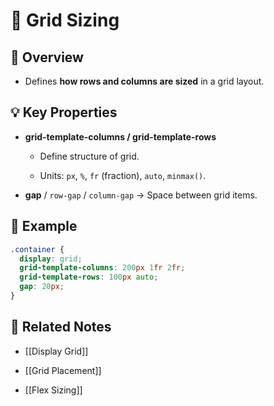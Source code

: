 # 📏 Grid Sizing

## 📖 Overview

- Defines **how rows and columns are sized** in a grid layout.
    

## 💡 Key Properties

- **grid-template-columns / grid-template-rows**
    
    - Define structure of grid.
        
    - Units: `px`, `%`, `fr` (fraction), `auto`, `minmax()`.
        
- **gap** / `row-gap` / `column-gap` → Space between grid items.
    

## 📌 Example

```css
.container {
  display: grid;
  grid-template-columns: 200px 1fr 2fr;
  grid-template-rows: 100px auto;
  gap: 20px;
}
```

## 🔗 Related Notes

- [[Display Grid]]
    
- [[Grid Placement]]
    
- [[Flex Sizing]]